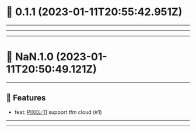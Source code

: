 # :confetti_ball: 0.1.1 (2023-01-11T20:55:42.951Z)
- - -
- - -
- - -
# :confetti_ball: NaN.1.0 (2023-01-11T20:50:49.121Z)
- - -
## :hammer: Features
* feat: [PIXEL-11](https://ohpen.atlassian.net/browse/PIXEL-11) support tfm cloud (#1)
- - -
- - -
